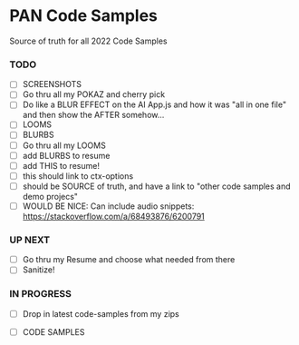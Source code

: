 # PAN Code Samples

Source of truth for all 2022 Code Samples

### TODO

- [ ] SCREENSHOTS  
- [ ] Go thru all my POKAZ and cherry pick  
- [ ] Do like a BLUR EFFECT on the AI App.js and how it was "all in one file" and then show the AFTER somehow...  
- [ ] LOOMS  
- [ ] BLURBS  
- [ ] Go thru all my LOOMS  
- [ ] add BLURBS to resume  
- [ ] add THIS to resume!  
- [ ] this should link to ctx-options  
- [ ] should be SOURCE of truth, and have a link to "other code samples and demo projecs"  
- [ ] WOULD BE NICE: Can include audio snippets:  https://stackoverflow.com/a/68493876/6200791  

### UP NEXT

- [ ] Go thru my Resume and choose what needed from there  
- [ ] Sanitize!  

### IN PROGRESS

- [ ] Drop in latest code-samples from my zips  
- [ ] CODE SAMPLES  

